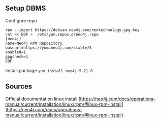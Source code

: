 ## Setup DBMS
Configure repo 
```
rpm --import https://debian.neo4j.com/neotechnology.gpg.key
cat << EOF >  /etc/yum.repos.d/neo4j.repo
[neo4j]
name=Neo4j RPM Repository
baseurl=https://yum.neo4j.com/stable/5
enabled=1
gpgcheck=1
EOF
```
Install package
`yum install neo4j-5.21.0`

## Sources
Official documentation linux install [https://neo4j.com/docs/operations-manual/current/installation/linux/rpm/#linux-rpm-install](https://neo4j.com/docs/operations-manual/current/installation/linux/rpm/#linux-rpm-install)
